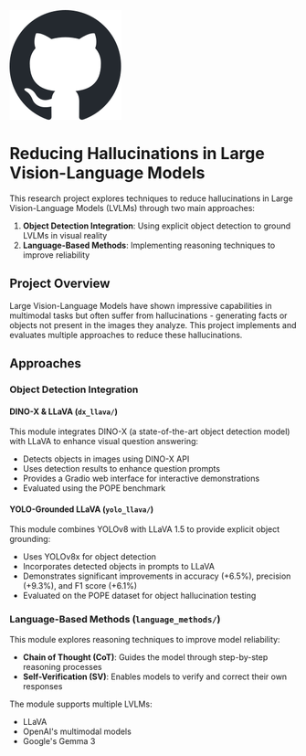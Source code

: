 [![Open in Github](assets\github-mark.svg)](https://github.com/AndyGongDS/Reduce_LVLMs_Hallucination)

# Reducing Hallucinations in Large Vision-Language Models

This research project explores techniques to reduce hallucinations in Large Vision-Language Models (LVLMs) through two main approaches:

1. **Object Detection Integration**: Using explicit object detection to ground LVLMs in visual reality
2. **Language-Based Methods**: Implementing reasoning techniques to improve reliability

## Project Overview

Large Vision-Language Models have shown impressive capabilities in multimodal tasks but often suffer from hallucinations - generating facts or objects not present in the images they analyze. This project implements and evaluates multiple approaches to reduce these hallucinations.

## Approaches

### Object Detection Integration

#### DINO-X & LLaVA (`dx_llava/`)

This module integrates DINO-X (a state-of-the-art object detection model) with LLaVA to enhance visual question answering:

- Detects objects in images using DINO-X API
- Uses detection results to enhance question prompts
- Provides a Gradio web interface for interactive demonstrations
- Evaluated using the POPE benchmark

#### YOLO-Grounded LLaVA (`yolo_llava/`)

This module combines YOLOv8 with LLaVA 1.5 to provide explicit object grounding:

- Uses YOLOv8x for object detection
- Incorporates detected objects in prompts to LLaVA
- Demonstrates significant improvements in accuracy (+6.5%), precision (+9.3%), and F1 score (+6.1%)
- Evaluated on the POPE dataset for object hallucination testing

### Language-Based Methods (`language_methods/`)

This module explores reasoning techniques to improve model reliability:

- **Chain of Thought (CoT)**: Guides the model through step-by-step reasoning processes
- **Self-Verification (SV)**: Enables models to verify and correct their own responses

The module supports multiple LVLMs:

- LLaVA
- OpenAI's multimodal models
- Google's Gemma 3

